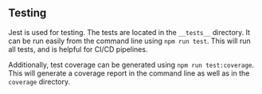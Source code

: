 ## Testing

Jest is used for testing. The tests are located in the `__tests__` directory.
It can be run easily from the command line using `npm run test`. This will run all tests, and is helpful for CI/CD pipelines.

Additionally, test coverage can be generated using `npm run test:coverage`. This will generate a coverage report in the command line as well as in the `coverage` directory.